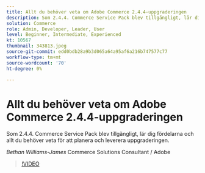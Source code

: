 ```yaml
---
title: Allt du behöver veta om Adobe Commerce 2.4.4-uppgraderingen
description: Som 2.4.4. Commerce Service Pack blev tillgängligt, lär dig fördelarna och allt du behöver veta för att planera och leverera uppgraderingen.
solution: Commerce
role: Admin, Developer, Leader, User
level: Beginner, Intermediate, Experienced
kt: 10567
thumbnail: 343813.jpeg
source-git-commit: edd0bdb28a9b3d065a64a95af6a216b747577c77
workflow-type: tm+mt
source-wordcount: '70'
ht-degree: 0%

---
```


# Allt du behöver veta om Adobe Commerce 2.4.4-uppgraderingen

Som 2.4.4. Commerce Service Pack blev tillgängligt, lär dig fördelarna och allt du behöver veta för att planera och leverera uppgraderingen.

*Bethan Williams-James* Commerce Solutions Consultant / Adobe

>[!VIDEO](https://video.tv.adobe.com/v/343813/?quality=12&learn=on)
